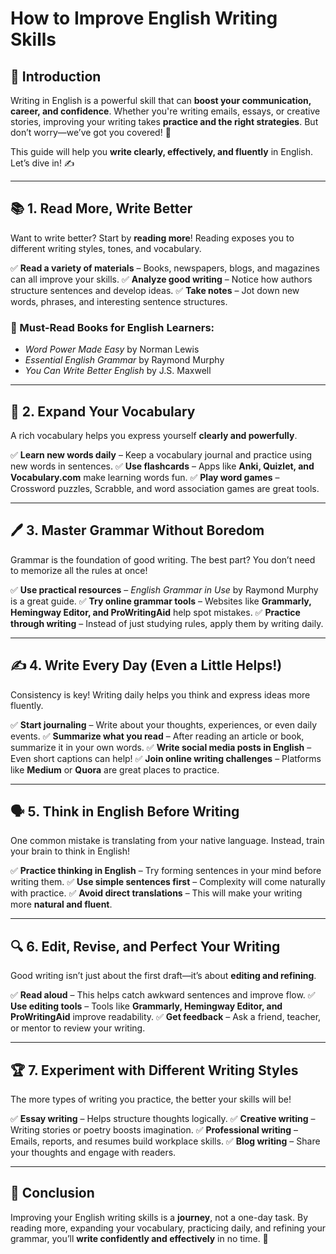# **How to Improve English Writing Skills**

## 📖 **Introduction**
Writing in English is a powerful skill that can **boost your communication, career, and confidence**. Whether you're writing emails, essays, or creative stories, improving your writing takes **practice and the right strategies**. But don’t worry—we’ve got you covered! 🚀

This guide will help you **write clearly, effectively, and fluently** in English. Let’s dive in! ✍️

---

## 📚 **1. Read More, Write Better**
Want to write better? Start by **reading more**! Reading exposes you to different writing styles, tones, and vocabulary.

✅ **Read a variety of materials** – Books, newspapers, blogs, and magazines can all improve your skills.
✅ **Analyze good writing** – Notice how authors structure sentences and develop ideas.
✅ **Take notes** – Jot down new words, phrases, and interesting sentence structures.

### 📖 Must-Read Books for English Learners:
- *Word Power Made Easy* by Norman Lewis
- *Essential English Grammar* by Raymond Murphy
- *You Can Write Better English* by J.S. Maxwell

---

## 📝 **2. Expand Your Vocabulary**
A rich vocabulary helps you express yourself **clearly and powerfully**.

✅ **Learn new words daily** – Keep a vocabulary journal and practice using new words in sentences.
✅ **Use flashcards** – Apps like **Anki, Quizlet, and Vocabulary.com** make learning words fun.
✅ **Play word games** – Crossword puzzles, Scrabble, and word association games are great tools.

---

## 🖊 **3. Master Grammar Without Boredom**
Grammar is the foundation of good writing. The best part? You don’t need to memorize all the rules at once!

✅ **Use practical resources** – *English Grammar in Use* by Raymond Murphy is a great guide.
✅ **Try online grammar tools** – Websites like **Grammarly, Hemingway Editor, and ProWritingAid** help spot mistakes.
✅ **Practice through writing** – Instead of just studying rules, apply them by writing daily.

---

## ✍️ **4. Write Every Day (Even a Little Helps!)**
Consistency is key! Writing daily helps you think and express ideas more fluently.

✅ **Start journaling** – Write about your thoughts, experiences, or even daily events.
✅ **Summarize what you read** – After reading an article or book, summarize it in your own words.
✅ **Write social media posts in English** – Even short captions can help!
✅ **Join online writing challenges** – Platforms like **Medium** or **Quora** are great places to practice.

---

## 🗣 **5. Think in English Before Writing**
One common mistake is translating from your native language. Instead, train your brain to think in English!

✅ **Practice thinking in English** – Try forming sentences in your mind before writing them.
✅ **Use simple sentences first** – Complexity will come naturally with practice.
✅ **Avoid direct translations** – This will make your writing more **natural and fluent**.

---

## 🔍 **6. Edit, Revise, and Perfect Your Writing**
Good writing isn’t just about the first draft—it’s about **editing and refining**.

✅ **Read aloud** – This helps catch awkward sentences and improve flow.
✅ **Use editing tools** – Tools like **Grammarly, Hemingway Editor, and ProWritingAid** improve readability.
✅ **Get feedback** – Ask a friend, teacher, or mentor to review your writing.

---

## 🏆 **7. Experiment with Different Writing Styles**
The more types of writing you practice, the better your skills will be!

✅ **Essay writing** – Helps structure thoughts logically.
✅ **Creative writing** – Writing stories or poetry boosts imagination.
✅ **Professional writing** – Emails, reports, and resumes build workplace skills.
✅ **Blog writing** – Share your thoughts and engage with readers.

---

## 🎯 **Conclusion**
Improving your English writing skills is a **journey**, not a one-day task. By reading more, expanding your vocabulary, practicing daily, and refining your grammar, you’ll **write confidently and effectively** in no time. 🚀
